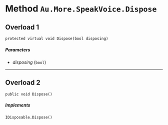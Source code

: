 # Method `Au.More.SpeakVoice.Dispose`

## Overload 1

```
protected virtual void Dispose(bool disposing)
```

##### Parameters

- *disposing*  (`bool`)

* * *

## Overload 2

```
public void Dispose()
```

##### Implements

`IDisposable.Dispose()`